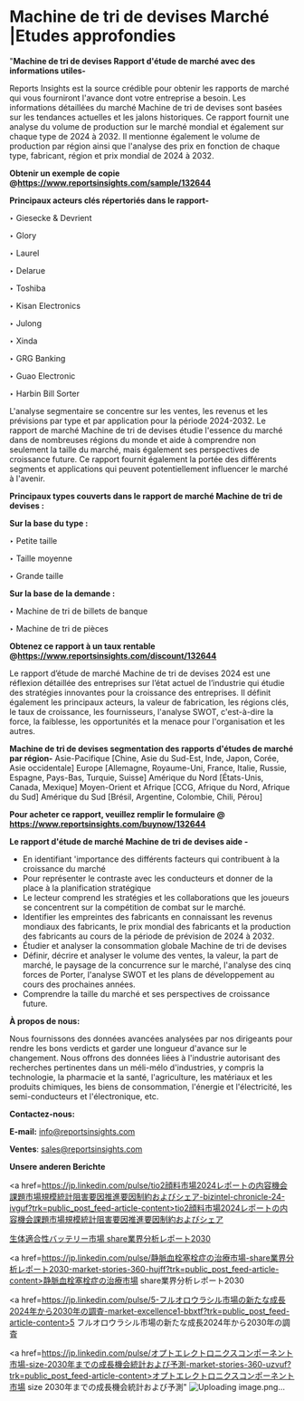 # Machine de tri de devises Marché |Etudes approfondies

"<strong>Machine de tri de devises Rapport d'étude de marché avec des informations utiles-</strong>

Reports Insights est la source crédible pour obtenir les rapports de marché qui vous fourniront l'avance dont votre entreprise a besoin. Les informations détaillées du marché Machine de tri de devises sont basées sur les tendances actuelles et les jalons historiques. Ce rapport fournit une analyse du volume de production sur le marché mondial et également sur chaque type de 2024 à 2032. Il mentionne également le volume de production par région ainsi que l'analyse des prix en fonction de chaque type, fabricant, région et prix mondial de 2024 à 2032.

<strong><b>Obtenir un exemple de copie @</b></strong><a href=https://www.reportsinsights.com/sample/132644><strong><b>https://www.reportsinsights.com/sample/132644</b></strong></a>

<b>Principaux acteurs clés répertoriés dans le rapport-</b>

<b> </b>‣ Giesecke & Devrient

‣ Glory

‣ Laurel

‣ Delarue

‣ Toshiba

‣ Kisan Electronics

‣ Julong

‣ Xinda

‣ GRG Banking

‣ Guao Electronic

‣ Harbin Bill Sorter

L'analyse segmentaire se concentre sur les ventes, les revenus et les prévisions par type et par application pour la période 2024-2032. Le rapport de marché Machine de tri de devises étudie l'essence du marché dans de nombreuses régions du monde et aide à comprendre non seulement la taille du marché, mais également ses perspectives de croissance future. Ce rapport fournit également la portée des différents segments et applications qui peuvent potentiellement influencer le marché à l'avenir.

<strong>Principaux types couverts dans le rapport de marché Machine de tri de devises :</strong>

<strong>Sur la base du type :</strong>

‣ Petite taille

‣ Taille moyenne

‣ Grande taille

<strong>Sur la base de la demande :</strong>

‣ Machine de tri de billets de banque

‣ Machine de tri de pièces

<strong><b>Obtenez ce rapport à un taux rentable @</b></strong><a href=https://www.reportsinsights.com/discount/132644><strong><b>https://www.reportsinsights.com/discount/132644</b></strong></a>

Le rapport d’étude de marché Machine de tri de devises 2024 est une réflexion détaillée des entreprises sur l’état actuel de l’industrie qui étudie des stratégies innovantes pour la croissance des entreprises. Il définit également les principaux acteurs, la valeur de fabrication, les régions clés, le taux de croissance, les fournisseurs, l'analyse SWOT, c'est-à-dire la force, la faiblesse, les opportunités et la menace pour l'organisation et les autres.

<strong>Machine de tri de devises segmentation des rapports d'études de marché par région-</strong>
Asie-Pacifique [Chine, Asie du Sud-Est, Inde, Japon, Corée, Asie occidentale]
Europe [Allemagne, Royaume-Uni, France, Italie, Russie, Espagne, Pays-Bas, Turquie, Suisse]
Amérique du Nord [États-Unis, Canada, Mexique]
Moyen-Orient et Afrique [CCG, Afrique du Nord, Afrique du Sud]
Amérique du Sud [Brésil, Argentine, Colombie, Chili, Pérou]

<strong>Pour acheter ce rapport, veuillez remplir le formulaire @   <a href=https://www.reportsinsights.com/buynow/132644>https://www.reportsinsights.com/buynow/132644</a></strong>

<strong>Le rapport d'étude de marché Machine de tri de devises aide -</strong>
<ul>
  <li>En identifiant 'importance des différents facteurs qui contribuent à la croissance du marché</li>
  <li>Pour représenter le contraste avec les conducteurs et donner de la place à la planification stratégique</li>
  <li>Le lecteur comprend les stratégies et les collaborations que les joueurs se concentrent sur la compétition de combat sur le marché.</li>
  <li>Identifier les empreintes des fabricants en connaissant les revenus mondiaux des fabricants, le prix mondial des fabricants et la production des fabricants au cours de la période de prévision de 2024 à 2032.</li>
  <li>Étudier et analyser la consommation globale Machine de tri de devises</li>
  <li>Définir, décrire et analyser le volume des ventes, la valeur, la part de marché, le paysage de la concurrence sur le marché, l'analyse des cinq forces de Porter, l'analyse SWOT et les plans de développement au cours des prochaines années.</li>
  <li>Comprendre la taille du marché et ses perspectives de croissance future.</li>
</ul>
<strong>À propos de nous:</strong>

Nous fournissons des données avancées analysées par nos dirigeants pour rendre les bons verdicts et garder une longueur d'avance sur le changement. Nous offrons des données liées à l'industrie autorisant des recherches pertinentes dans un méli-mélo d'industries, y compris la technologie, la pharmacie et la santé, l'agriculture, les matériaux et les produits chimiques, les biens de consommation, l'énergie et l'électricité, les semi-conducteurs et l'électronique, etc.

<strong>Contactez-nous:</strong>

<strong>E-mail:</strong> <a href=mailto:info@reportsinsights.com>info@reportsinsights.com</a>

<strong>Ventes</strong>: <a href=mailto:sales@reportsinsights.com>sales@reportsinsights.com</a>

<strong>Unsere anderen Berichte</strong>

<a href=https://jp.linkedin.com/pulse/tio2顔料市場2024レポートの内容機会課題市場規模統計阻害要因推進要因制約およびシェア-bizintel-chronicle-24-ivguf?trk=public_post_feed-article-content>tio2顔料市場2024レポートの内容機会課題市場規模統計阻害要因推進要因制約およびシェア</a>

<a href=https://www.linkedin.com/pulse/生体適合性バッテリー市場-share業界分析レポート2030-reportsinsights-pvt-ltd-kl3af/>生体適合性バッテリー市場 share業界分析レポート2030</a>

<a href=https://jp.linkedin.com/pulse/静脈血栓塞栓症の治療市場-share業界分析レポート2030-market-stories-360-hujff?trk=public_post_feed-article-content>静脈血栓塞栓症の治療市場 share業界分析レポート2030</a>

<a href=https://jp.linkedin.com/pulse/5-フルオロウラシル市場の新たな成長2024年から2030年の調査-market-excellence1-bbxtf?trk=public_post_feed-article-content>5 フルオロウラシル市場の新たな成長2024年から2030年の調査</a>

<a href=https://jp.linkedin.com/pulse/オプトエレクトロニクスコンポーネント市場-size-2030年までの成長機会統計および予測-market-stories-360-uzvuf?trk=public_post_feed-article-content>オプトエレクトロニクスコンポーネント市場 size 2030年までの成長機会統計および予測</a>"
![Uploading image.png…]()
